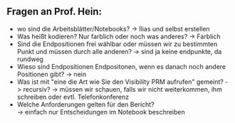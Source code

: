 ## Fragen an Prof. Hein: ##
- wo sind die Arbeitsblätter/Notebooks?
  -> Ilias und selbst erstellen
- Was heißt kodieren? Nur farblich oder noch was anderes?
  -> Farblich
- Sind die Endpositionen frei wählbar oder müssen wir zu bestimmten Punkt und müssen durch alle anderen? 
  -> sind ja keine endpunkte, da rundweg
- Wieso sind Endpositionen Endpositonen, wenn es danach noch andere Positionen gibt? 
  -> nein
- Was ist mit "eine die Art wie Sie den Visibility PRM aufrufen" gemeint? -> recursiv? 
  -> müssen wir schauen, falls wir nicht weiterkommen, ihm schreiben oder evtl. Telefonkonferenz
- Welche Anforderungen gelten für den Bericht?  
  -> einfach nur Entscheidungen im Notebook beschreiben